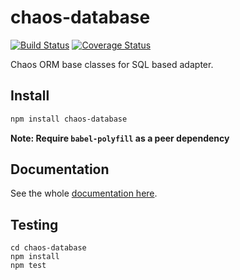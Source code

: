 # chaos-database

[![Build Status](https://travis-ci.com/crysalead-js/chaos-database.png?branch=master)](https://travis-ci.com/crysalead-js/chaos-database)
[![Coverage Status](https://coveralls.io/repos/crysalead-js/chaos-database/badge.svg)](https://coveralls.io/r/crysalead-js/chaos-database)

Chaos ORM base classes for SQL based adapter.

## Install

```bash
npm install chaos-database
```

__Note: Require `babel-polyfill` as a peer dependency__

## Documentation

See the whole [documentation here](http://chaos-orm.readthedocs.org/en/latest).

## Testing

```
cd chaos-database
npm install
npm test
```
